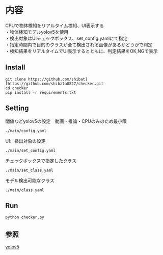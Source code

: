 # 内容
CPUで物体検知をリアルタイム検知、UI表示する  
・物体検知モデルyolov5を使用  
・検出対象はUIチェックボックス、set_config.yamlにて指定  
・指定時間内で目的のクラスが全て検出される画像があるかどうかで判定  
・検知結果をリアルタイムでUI表示するとともに、判定結果をOK,NGで表示  


## Install
```
git clone https://github.com/shibat](https://github.com/shibata0827/checker.git
cd checker
pip install -r requirements.txt
```

## Setting
閾値などyolov5の設定　動画・推論・CPUのみのため最小限
```
./main/config.yaml
```

UI、検出対象の設定
```
./main/set_config.yaml
```

チェックボックスで指定したクラス
```
./main/set_class.yaml
```

モデル検出可能なクラス
```
./main/class.yaml
```

## Run
```
python checker.py
```

## 参照
[yolov5](https://github.com/ultralytics/yolov5)
